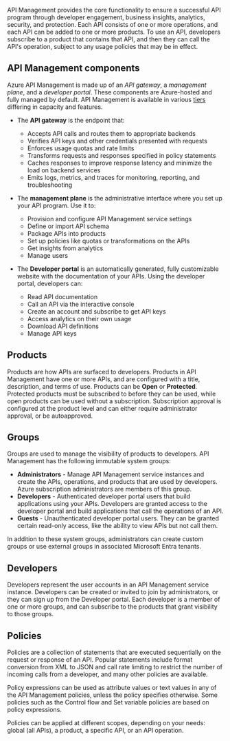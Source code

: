 
API Management provides the core functionality to ensure a successful API program through developer engagement, business insights, analytics, security, and protection. Each API consists of one or more operations, and each API can be added to one or more products. To use an API, developers subscribe to a product that contains that API, and then they can call the API's operation, subject to any usage policies that may be in effect.

## API Management components

Azure API Management is made up of an *API gateway*, a *management plane*, and a *developer portal*. These components are Azure-hosted and fully managed by default. API Management is available in various [tiers](https://learn.microsoft.com/en-us/azure/api-management/api-management-features) differing in capacity and features.

* The **API gateway** is the endpoint that:
    * Accepts API calls and routes them to appropriate backends
    * Verifies API keys and other credentials presented with requests
    * Enforces usage quotas and rate limits
    * Transforms requests and responses specified in policy statements
    * Caches responses to improve response latency and minimize the load on backend services
    * Emits logs, metrics, and traces for monitoring, reporting, and troubleshooting

* The **management plane** is the administrative interface where you set up your API program. Use it to:
    * Provision and configure API Management service settings
    * Define or import API schema
    * Package APIs into products
    * Set up policies like quotas or transformations on the APIs
    * Get insights from analytics
    * Manage users

* The **Developer portal** is an automatically generated, fully customizable website with the documentation of your APIs. Using the developer portal, developers can:
    * Read API documentation
    * Call an API via the interactive console
    * Create an account and subscribe to get API keys
    * Access analytics on their own usage
    * Download API definitions
    * Manage API keys

## Products

Products are how APIs are surfaced to developers. Products in API Management have one or more APIs, and are configured with a title, description, and terms of use. Products can be **Open** or **Protected**. Protected products must be subscribed to before they can be used, while open products can be used without a subscription. Subscription approval is configured at the product level and can either require administrator approval, or be autoapproved.

## Groups

Groups are used to manage the visibility of products to developers. API Management has the following immutable system groups:

* **Administrators** - Manage API Management service instances and create the APIs, operations, and products that are used by developers. Azure subscription administrators are members of this group.
* **Developers** - Authenticated developer portal users that build applications using your APIs. Developers are granted access to the developer portal and build applications that call the operations of an API.
* **Guests** - Unauthenticated developer portal users. They can be granted certain read-only access, like the ability to view APIs but not call them.

In addition to these system groups, administrators can create custom groups or use external groups in associated Microsoft Entra tenants. 

## Developers

Developers represent the user accounts in an API Management service instance. Developers can be created or invited to join by administrators, or they can sign up from the Developer portal. Each developer is a member of one or more groups, and can subscribe to the products that grant visibility to those groups.

## Policies

Policies are a collection of statements that are executed sequentially on the request or response of an API. Popular statements include format conversion from XML to JSON and call rate limiting to restrict the number of incoming calls from a developer, and many other policies are available.

Policy expressions can be used as attribute values or text values in any of the API Management policies, unless the policy specifies otherwise. Some policies such as the Control flow and Set variable policies are based on policy expressions.

Policies can be applied at different scopes, depending on your needs: global (all APIs), a product, a specific API, or an API operation.
